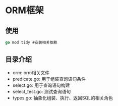 # ORM框架

## 使用
```go
go mod tidy #安装相关依赖
```

## 目录介绍
- orm: orm相关文件
- predicate.go: 用于组装查询语句条件
- select.go: 用于查询语句构建
- select_test.go: 测试查询语句
- types.go: 抽象化组装、执行、返回SQL的相关角色